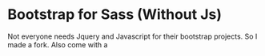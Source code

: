 # Bootstrap for Sass (Without Js)

Not everyone needs Jquery and Javascript for their bootstrap projects. So I made a fork.  Also come with a





